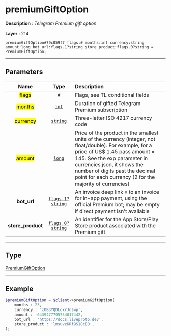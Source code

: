 # premiumGiftOption

**Description** : *Telegram Premium gift option*

**Layer** : 214

```tl
premiumGiftOption#79c059f7 flags:# months:int currency:string amount:long bot_url:flags.1?string store_product:flags.0?string = PremiumGiftOption;
```

---

## Parameters

| Name | Type | Description |
| :---: | :---: | :--- |
| <mark>flags</mark> | [`#`](type/#) | Flags, see TL conditional fields |
| <mark>months</mark> | [`int`](type/int) | Duration of gifted Telegram Premium subscription |
| <mark>currency</mark> | [`string`](type/string) | Three-letter ISO 4217 currency code |
| <mark>amount</mark> | [`long`](type/long) | Price of the product in the smallest units of the currency (integer, not float/double). For example, for a price of US$ 1.45 pass amount = 145. See the exp parameter in currencies.json, it shows the number of digits past the decimal point for each currency (2 for the majority of currencies) |
| **bot_url** | [`flags.1?string`](type/string) | An invoice deep link » to an invoice for in-app payment, using the official Premium bot; may be empty if direct payment isn't available |
| **store_product** | [`flags.0?string`](type/string) | An identifier for the App Store/Play Store product associated with the Premium gift |

---

## Type

[PremiumGiftOption](type/PremiumGiftOption)

---

## Example

```php
$premiumGiftOption = $client->premiumGiftOption(
	months : 23,
	currency : 'zOB3YQDLoxrJnswp',
	amount : -6439477795754817442,
	bot_url : 'https://docs.liveproto.dev',
	store_product : 'lmsuvzKRf9S18cEO',
);
```